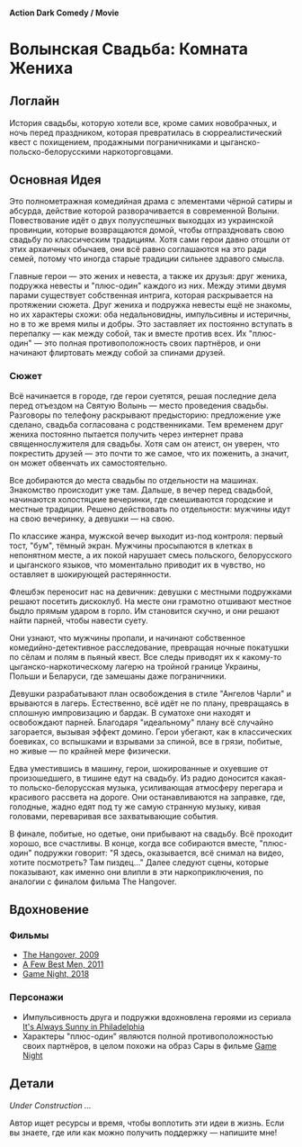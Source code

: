 #### Action Dark Comedy / Movie

# Волынская Свадьба: Комната Жениха

## Логлайн

История свадьбы, которую хотели все, кроме самих новобрачных, и ночь перед праздником, которая превратилась в сюрреалистический квест с похищением, продажными пограничниками и цыганско-польско-белорусскими наркоторговцами.

## Основная Идея

Это полнометражная комедийная драма с элементами чёрной сатиры и абсурда, действие которой разворачивается в современной Волыни. Повествование идёт о двух полууспешных выходцах из украинской провинции, которые возвращаются домой, чтобы отпраздновать свою свадьбу по классическим традициям. Хотя сами герои давно отошли от этих архаичных обычаев, они всё равно соглашаются на это ради семей, потому что иногда старые традиции сильнее здравого смысла.

Главные герои — это жених и невеста, а также их друзья: друг жениха, подружка невесты и "плюс-один" каждого из них. Между этими двумя парами существует собственная интрига, которая раскрывается на протяжении сюжета. Друг жениха и подружка невесты ещё не знакомы, но их характеры схожи: оба недальновидны, импульсивны и истеричны, но в то же время милы и добры. Это заставляет их постоянно вступать в перепалку — как между собой, так и вместе против всех. Их "плюс-один" — это полная противоположность своих партнёров, и они начинают флиртовать между собой за спинами друзей.

### Сюжет

Всё начинается в городе, где герои суетятся, решая последние дела перед отъездом на Святую Волынь — место проведения свадьбы. Разговоры по телефону раскрывают предысторию: предложение уже сделано, свадьба согласована с родственниками. Тем временем друг жениха постоянно пытается получить через интернет права священнослужителя для свадьбы. Хотя сам он атеист, он уверен, что покрестить друзей — это почти то же самое, что их поженить, а значит, он может обвенчать их самостоятельно.

Все добираются до места свадьбы по отдельности на машинах. Знакомство происходит уже там. Дальше, в вечер перед свадьбой, начинаются холостяцкие вечеринки, где смешиваются городские и местные традиции. Решено действовать по отдельности: мужчины идут на свою вечеринку, а девушки — на свою.

По классике жанра, мужской вечер выходит из-под контроля: первый тост, "бум", тёмный экран. Мужчины просыпаются в клетках в непонятном месте, а их покой нарушает смесь польского, белорусского и цыганского языков, что моментально приводит их в чувство, но оставляет в шокирующей растерянности.

Флешбэк переносит нас на девичник: девушки с местными подружками решают посетить дискоклуб. На месте они грамотно отшивают местное быдло прямым ударом в горло. Им становится скучно, и они решают найти парней, чтобы навести суету.

Они узнают, что мужчины пропали, и начинают собственное комедийно-детективное расследование, превращая ночные покатушки по сёлам и полям в пьяный квест. Все следы приводят их к какому-то цыганско-наркотическому лагерю на тройной границе Украины, Польши и Беларуси, где замешаны даже пограничники.

Девушки разрабатывают план освобождения в стиле "Ангелов Чарли" и врываются в лагерь. Естественно, всё идёт не по плану, превращаясь в сплошную импровизацию и бардак. В суматохе они находят и освобождают парней. Благодаря "идеальному" плану всё случайно загорается, вызывая эффект домино. Герои убегают, как в классических боевиках, со вспышками и взрывами за спиной, все в грязи, побитые, но живые — по крайней мере физически.

Едва уместившись в машину, герои, шокированные и охуевшие от произошедшего, в тишине едут на свадьбу. Из радио доносится какая-то польско-белорусская музыка, усиливающая атмосферу перегара и красивого рассвета на дороге. Они останавливаются на заправке, где, голодные, жадно едят под ту же самую странную музыку, кивая головами, переваривая все захватывающие события.

В финале, побитые, но одетые, они прибывают на свадьбу. Всё проходит хорошо, все счастливы. В конце, когда все собираются вместе, "плюс-один" подружки говорит: "Я здесь, оказывается, всё снимал на видео, хотите посмотреть? Там пиздец..." Далее следуют сцены, которые показывают, как именно они влипли в эти наркоприключения, по аналогии с финалом фильма The Hangover.

## Вдохновение

### Фильмы

- [The Hangover, 2009](https://www.imdb.com/title/tt1119646/)
- [A Few Best Men, 2011](https://www.imdb.com/title/tt1640711/)
- [Game Night, 2018](https://www.imdb.com/title/tt2704998/)

### Персонажи

- Импульсивность друга и подружки вдохновлена героями из сериала [It's Always Sunny in Philadelphia](https://www.imdb.com/title/tt0472954/)
- Характеры "плюс-один" являются полной противоположностью своих партнёров, в целом похожи на образ Сары в фильме [Game Night](https://www.imdb.com/title/tt2704998/)

## Детали

*Under Construction …*

Автор ищет ресурсы и время, чтобы воплотить эти идеи в жизнь. Если вы знаете, где или как можно получить поддержку — напишите мне!
